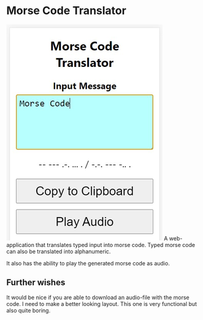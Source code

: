 # Morse Code Translator

![Morse Code Translator Screenshot](https://github.com/royschrauwen/react-morse-code/blob/e77c5210939fdeebc862f0e5df2098e8824c68d8/morse_code_translator_screenshot.jpg)
A web-application that translates typed input into morse code.
Typed morse code can also be translated into alphanumeric.

It also has the ability to play the generated morse code as audio.

## Further wishes

It would be nice if you are able to download an audio-file with the morse code.
I need to make a better looking layout. This one is very functional but also quite boring.
